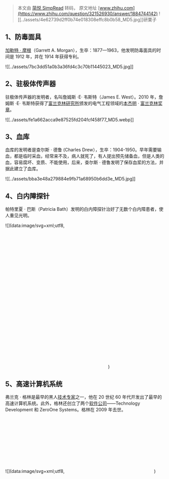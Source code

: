 > 本文由 [简悦 SimpRead](http://ksria.com/simpread/) 转码， 原文地址 [www.zhihu.com](https://www.zhihu.com/question/321526930/answer/1884744142) ![[../assets/4e62739d2ff0b74e018308effc8b0b58_MD5.jpg]]研栗子​​

1、防毒面具
------

[加勒特 · 摩根](https://www.zhihu.com/search?q=%E5%8A%A0%E5%8B%92%E7%89%B9%C2%B7%E6%91%A9%E6%A0%B9&search_source=Entity&hybrid_search_source=Entity&hybrid_search_extra=%7B%22sourceType%22%3A%22answer%22%2C%22sourceId%22%3A1884744142%7D)（Garrett A. Morgan），生卒：1877—1963，他发明防毒面具的时间是 1912 年，并在 1914 年获得专利。

![[../assets/7bc3dd51a0b3a36fd4c3c70b11445023_MD5.jpg]]

2、驻极体传声器
--------

驻极体传声器的发明者，名叫詹姆斯 ·E· 韦斯特（James E. West）。2010 年，詹姆斯 ·E· 韦斯特获得了[富兰克林研究所](https://www.zhihu.com/search?q=%E5%AF%8C%E5%85%B0%E5%85%8B%E6%9E%97%E7%A0%94%E7%A9%B6%E6%89%80&search_source=Entity&hybrid_search_source=Entity&hybrid_search_extra=%7B%22sourceType%22%3A%22answer%22%2C%22sourceId%22%3A1884744142%7D)颁发的电气工程领域的[本杰明](https://www.zhihu.com/search?q=%E6%9C%AC%E6%9D%B0%E6%98%8E&search_source=Entity&hybrid_search_source=Entity&hybrid_search_extra=%7B%22sourceType%22%3A%22answer%22%2C%22sourceId%22%3A1884744142%7D) · [富兰克林奖章](https://www.zhihu.com/search?q=%E5%AF%8C%E5%85%B0%E5%85%8B%E6%9E%97%E5%A5%96%E7%AB%A0&search_source=Entity&hybrid_search_source=Entity&hybrid_search_extra=%7B%22sourceType%22%3A%22answer%22%2C%22sourceId%22%3A1884744142%7D)。

![[../assets/fe1a662acca9e87525fd204fcf458f77_MD5.webp]]

3、血库
----

血库的发明者是查尔斯 · 德鲁 (Charles Drew），生卒：1904-1950。早年需要输血，都是临时采血，经常来不及，病人就死了，有人提出预先储备血，但是人类的血，容易腐坏、变质、不能使用，后来，查尔斯 · 德鲁发明了保存血浆的方法，并据此建立了血库。

![[../assets/bba3e48a279884e9fb71a68950b6dd3e_MD5.jpg]]

4、白内障探针
-------

帕特里夏 · 巴斯（Patricia Bath）发明的白内障探针治好了无数个白内障患者，使人重见光明。

![](data:image/svg+xml;utf8,<svg xmlns='http://www.w3.org/2000/svg' width='326' height='444'></svg>)

5、高速计算机系统
---------

弗兰克 · 格林是最早的黑人[技术专家](https://www.zhihu.com/search?q=%E6%8A%80%E6%9C%AF%E4%B8%93%E5%AE%B6&search_source=Entity&hybrid_search_source=Entity&hybrid_search_extra=%7B%22sourceType%22%3A%22answer%22%2C%22sourceId%22%3A1884744142%7D)之一，他在 20 世纪 60 年代开发出了最早的高速计算机系统。此外，格林还创立了两个[软件公司](https://www.zhihu.com/search?q=%E8%BD%AF%E4%BB%B6%E5%85%AC%E5%8F%B8&search_source=Entity&hybrid_search_source=Entity&hybrid_search_extra=%7B%22sourceType%22%3A%22answer%22%2C%22sourceId%22%3A1884744142%7D)——Technology Development 和 ZeroOne Systems。格林在 2009 年去世。

![](data:image/svg+xml;utf8,<svg xmlns='http://www.w3.org/2000/svg' width='284' height='177'></svg>)